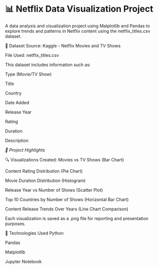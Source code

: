 # 📊 Netflix Data Visualization Project
A data analysis and visualization project using Matplotlib and Pandas to explore trends and patterns in Netflix content using the netflix_titles.csv dataset.

📁 Dataset
Source: Kaggle - Netflix Movies and TV Shows

File Used: netflix_titles.csv

This dataset includes information such as:

Type (Movie/TV Show)

Title

Country

Date Added

Release Year

Rating

Duration

Description

*📌 Project Highlights*

🔍 Visualizations Created:
Movies vs TV Shows (Bar Chart)

Content Rating Distribution (Pie Chart)

Movie Duration Distribution (Histogram)

Release Year vs Number of Shows (Scatter Plot)

Top 10 Countries by Number of Shows (Horizontal Bar Chart)

Content Release Trends Over Years (Line Chart Comparison)

Each visualization is saved as a .png file for reporting and presentation purposes.

🧰 Technologies Used
Python

Pandas

Matplotlib

Jupyter Notebook


